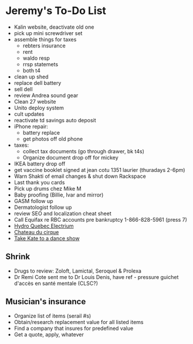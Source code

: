 # Jeremy's To-Do List

- Kalin website, deactivate old one
- pick up mini screwdriver set
- assemble things for taxes
  - rebters insurance
  - rent
  - waldo resp
  - rrsp statemets
  - both t4
- clean up shed
- replace dell battery
- sell dell
- review Andrea sound gear
- Clean 27 website
- Unito deploy system
- cult updates
- reactivate td savings auto deposit
- iPhone repair:
  - battery replace
  - get photos off old phone
- taxes:
  - collect tax documents (go through drawer, bk t4s)
  - Organize document drop off for mickey
- IKEA battery drop off
- get vaccine booklet signed at jean cotu 1351 laurier (thuradays 2-6pm)
- Warn Shakti of email changes & shut down Rackspace
- Last thank you cards
- Pick up drums chez Mike M
- Baby proofing (Billie, Ivar and mirror)
- GASM follow up
- Dermatologist follow up
- review SEO and localization cheat sheet
- Call Equifax re RBC accounts pre bankruptcy 1-866-828-5961 (press 7)
- [Hydro Quebec Electrium](http://www.hydroquebec.com/visit/monteregie/electrium.html)
- [Chateau du cirque](https://www.chateau-cirque.com/)
- [Take Kate to a dance show](https://www.quebecdanse.org/)

## Shrink

- Drugs to review: Zoloft, Lamictal, Seroquel & Prolexa
- Dr Remi Cote sent me to Dr Louis Denis, have ref - pressure guichet d'accès en santé mentale (CLSC?)

## Musician's insurance

- Organize list of items (serail #s)
- Obtain/research replacement value for all listed items
- Find a company that insures for predefined value
- Get a quote, apply, whatever
